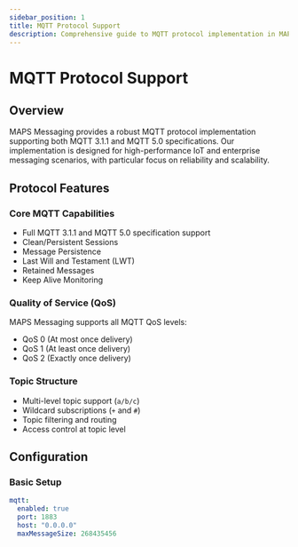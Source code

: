 ```yaml
---
sidebar_position: 1
title: MQTT Protocol Support
description: Comprehensive guide to MQTT protocol implementation in MAPS Messaging
---
```


# MQTT Protocol Support

## Overview

MAPS Messaging provides a robust MQTT protocol implementation supporting both MQTT 3.1.1 and MQTT 5.0 specifications. Our implementation is designed for high-performance IoT and enterprise messaging scenarios, with particular focus on reliability and scalability.

## Protocol Features

### Core MQTT Capabilities
- Full MQTT 3.1.1 and MQTT 5.0 specification support
- Clean/Persistent Sessions
- Message Persistence
- Last Will and Testament (LWT)
- Retained Messages
- Keep Alive Monitoring

### Quality of Service (QoS)
MAPS Messaging supports all MQTT QoS levels:
- QoS 0 (At most once delivery)
- QoS 1 (At least once delivery)
- QoS 2 (Exactly once delivery)

### Topic Structure
- Multi-level topic support (`a/b/c`)
- Wildcard subscriptions (`+` and `#`)
- Topic filtering and routing
- Access control at topic level

## Configuration

### Basic Setup
```yaml
mqtt:
  enabled: true
  port: 1883
  host: "0.0.0.0"
  maxMessageSize: 268435456
